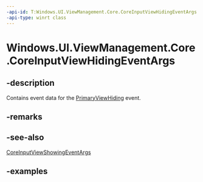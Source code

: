 ```yaml
---
-api-id: T:Windows.UI.ViewManagement.Core.CoreInputViewHidingEventArgs
-api-type: winrt class
---
```


<!-- Class syntax.
public class CoreInputViewHidingEventArgs 
-->

# Windows.UI.ViewManagement.Core.CoreInputViewHidingEventArgs

## -description

Contains event data for the [PrimaryViewHiding](coreinputview_primaryviewhiding.md) event.

## -remarks

## -see-also

[CoreInputViewShowingEventArgs](coreinputviewshowingeventargs.md)

## -examples
